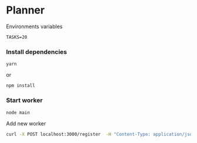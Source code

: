 # Planner

Environments variables

```
TASKS=20
```

### Install dependencies

```
yarn
```

or

```
npm install
```

### Start worker

```bash
node main
```

Add new worker

```sh
curl -X POST localhost:3000/register  -H "Content-Type: application/json"  -d '{"url": "http://localhost:8080"}'
```

